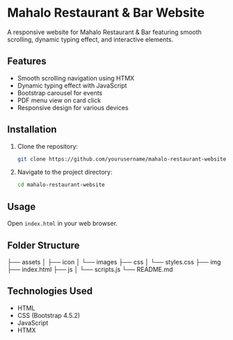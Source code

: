 # Mahalo Restaurant & Bar Website

A responsive website for Mahalo Restaurant & Bar featuring smooth scrolling, dynamic typing effect, and interactive elements.

## Features

- Smooth scrolling navigation using HTMX
- Dynamic typing effect with JavaScript
- Bootstrap carousel for events
- PDF menu view on card click
- Responsive design for various devices

## Installation

1. Clone the repository:
    ```sh
    git clone https://github.com/yourusername/mahalo-restaurant-website.git
    ```
2. Navigate to the project directory:
    ```sh
    cd mahalo-restaurant-website
    ```

## Usage

Open `index.html` in your web browser.

## Folder Structure

├── assets
│ ├── icon
│ └── images
├── css
│ └── styles.css
├── img
├── index.html
├── js
│ └── scripts.js
└── README.md

## Technologies Used

- HTML
- CSS (Bootstrap 4.5.2)
- JavaScript
- HTMX